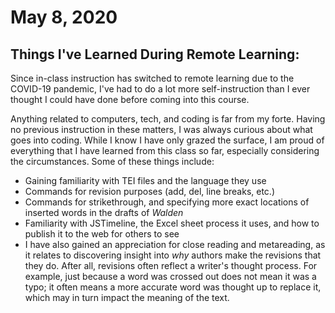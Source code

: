 # May 8, 2020

## Things I've Learned During Remote Learning:

Since in-class instruction has switched to remote learning due to the COVID-19 pandemic, I've had to do a lot more self-instruction than I ever thought I could have done before coming into this course. 

Anything related to computers, tech, and coding is far from my forte. Having no previous instruction in these matters, I was always curious about what goes into coding. While I know I have only grazed the surface, I am proud of everything that I have learned from this class so far, especially considering the circumstances. Some of these things include:

- Gaining familiarity with TEI files and the language they use
- Commands for revision purposes (add, del, line breaks, etc.)
- Commands for strikethrough, and specifying more exact locations of inserted words in the drafts of *Walden* 
- Familiarity with JSTimeline, the Excel sheet process it uses, and how to publish it to the web for others to see
- I have also gained an appreciation for close reading and metareading, as it relates to discovering insight into *why* authors make the revisions that they do. After all, revisions often reflect a writer's thought process. For example, just because a word was crossed out does not mean it was a typo; it often means a more accurate word was thought up to replace it, which may in turn impact the meaning of the text.
